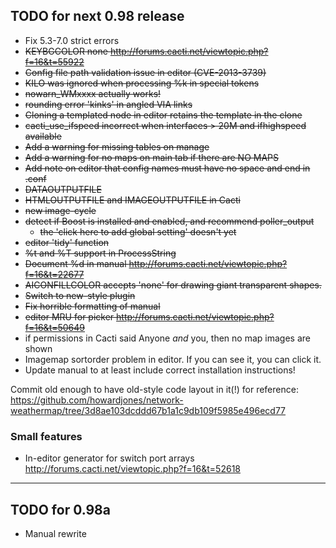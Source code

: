 ## TODO for next 0.98 release

*  Fix 5.3-7.0 strict errors
*  ~~KEYBGCOLOR none http://forums.cacti.net/viewtopic.php?f=16&t=55922~~
*  ~~Config file path validation issue in editor (CVE-2013-3739)~~
*  ~~KILO was ignored when processing %k in special tokens~~
*  ~~nowarn_WMxxxx actually works!~~
*  ~~rounding error 'kinks' in angled VIA links~~
*  ~~Cloning a templated node in editor retains the template in the clone~~
*  ~~cacti_use_ifspeed incorrect when interfaces > 20M and ifhighspeed available~~
*  ~~Add a warning for missing tables on manage~~
*  ~~Add a warning for no maps on main tab if there are NO MAPS~~
*  ~~Add note on editor that config names must have no space and end in .conf~~
*  ~~DATAOUTPUTFILE~~
*  ~~HTMLOUTPUTFILE and IMAGEOUTPUTFILE in Cacti~~
*  ~~new image-cycle~~
*  ~~detect if Boost is installed and enabled, and recommend poller_output~~
   *  ~~the 'click here to add global setting' doesn't yet~~
*  ~~editor 'tidy' function~~
*  ~~%t and %T support in ProcessString~~
*  ~~Document %d in manual http://forums.cacti.net/viewtopic.php?f=16&t=22677~~
*  ~~AICONFILLCOLOR accepts 'none' for drawing giant transparent shapes.~~
*  ~~Switch to new-style plugin~~
*  ~~Fix horrible formatting of manual~~
*  ~~editor MRU for picker  http://forums.cacti.net/viewtopic.php?f=16&t=50649~~
*  if permissions in Cacti said Anyone *and* you, then no map images are shown
*  Imagemap sortorder problem in editor. If you can see it, you can click it.
*  Update manual to at least include correct installation instructions!

Commit old enough to have old-style code layout in it(!) for reference:
https://github.com/howardjones/network-weathermap/tree/3d8ae103dcddd67b1a1c9db109f5985e496ecd77

### Small features

* In-editor generator for switch port arrays http://forums.cacti.net/viewtopic.php?f=16&t=52618

---
## TODO for 0.98a

*  Manual rewrite
